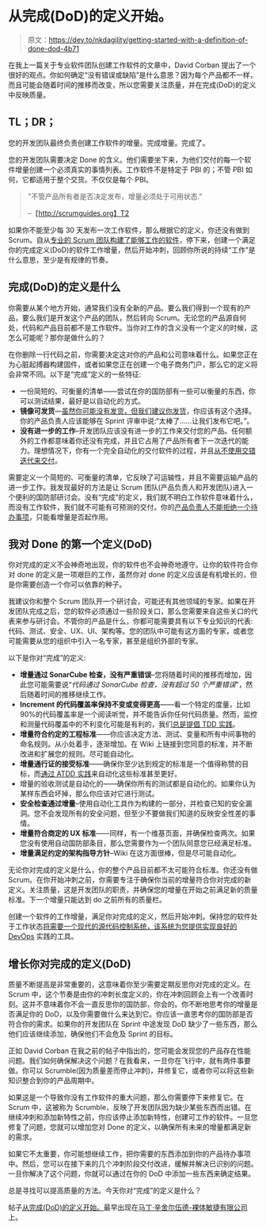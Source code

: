 # 从完成(DoD)的定义开始。

> 原文：<https://dev.to/nkdagility/getting-started-with-a-definition-of-done-dod-4b71>

在我上一篇关于专业软件团队创建工作软件的文章中，David Corban 提出了一个很好的观点。你如何确定“没有错误或缺陷”是什么意思？因为每个产品都不一样，而且可能会随着时间的推移而改变，所以您需要关注质量，并在完成(DoD)的定义中反映质量。

## TL；DR；

您的开发团队最终负责创建工作软件的增量。完成增量。完成了。

您的开发团队需要决定 Done 的含义。他们需要坐下来，为他们交付的每一个软件增量创建一个必须真实的事情列表。工作软件不是特定于 PBI 的；不管 PBI 如何，它都适用于整个交货。不仅仅是每个 PBI。

> "不管产品所有者是否决定发布，增量必须处于可用状态."
> 
> –【http://scrumguides.org】T2

如果你不能至少每 30 天发布一次工作软件，那么根据它的定义，你还没有做到 Scrum。自从[专业的 Scrum 团队构建了能够工作的软件](https://dev.to/nkdagility/professional-scrum-teams-build-software-that-works-l1l)，停下来，创建一个满足你的完成定义(DoD)的软件工作增量，然后开始冲刺，回顾你所说的持续“工作”是什么意思，至少是有规律的节奏。

## 完成(DoD)的定义是什么

你需要从某个地方开始，通常我们没有全新的产品。要么我们得到一个现有的产品，要么我们是开发这个产品的团队，然后转向 Scrum。无论您的产品源自何处，代码和产品目前都不是工作软件。当你对工作的含义没有一个定义的时候，这怎么可能呢？那你是做什么的？

在你删除一行代码之前，你需要决定这对你的产品和公司意味着什么。如果您正在为心脏起搏器构建固件，或者如果您正在创建一个电子商务门户，那么它的定义将会非常不同。以下是“完成”定义的一些特征:

*   一份简短的、可衡量的清单——尝试在你的国防部有一些可以衡量的东西，你可以测试结果，最好是以自动化的方式。
*   **镜像可发货**—[虽然你可能没有发货，但我们建议你发货](https://nkdagility.com/continuous-deliver-sprint/)，你应该有这个选择。你的产品负责人应该能够在 Sprint 评审中说:“太棒了……让我们发布它吧。”。
*   **没有进一步的工作**–开发团队应该没有进一步的工作来交付您的产品。任何额外的工作都意味着你还没有完成，并且它占用了产品所有者下一次迭代的能力。理想情况下，你有一个完全自动化的交付软件的过程，并且[从不使用交错迭代来交付](https://dev.to/nkdagility/a-better-way-than-staggered-iterations-for-delivery-2maf)。

需要定义一个简短的、可衡量的清单，它反映了可运输性，并且不需要运输产品的进一步工作。我发现最好的方法是让 Scrum 团队(产品负责人和开发团队)进入一个便利的国防部研讨会。没有“完成”的定义，我们就不明白工作软件意味着什么，而没有工作软件，我们就不可能有可预测的交付。你的[产品负责人不能拒绝一个待办事项](https://dev.to/nkdagility/the-fallacy-of-the-rejected-backlog-item-2jnc)，只能看增量是否起作用。

## 我对 Done 的第一个定义(DoD)

你对完成的定义不会神奇地出现，你的软件也不会神奇地遵守。让你的软件符合你对 done 的定义是一项艰巨的工作，虽然你对 done 的定义应该是有机增长的，但是你需要创造一个你可以依靠的种子。

我建议你和整个 Scrum 团队开一个研讨会，可能还有其他领域的专家。如果在开发团队完成之后，您的软件必须通过一些阶段关口，那么您需要来自这些关口的代表来参与研讨会。不管你的产品是什么，你都可能需要具有以下专业知识的代表:代码、测试、安全、UX、UI、架构等。您的团队中可能有这方面的专家，或者您可能需要从您的组织中引入一名专家，甚至是组织外部的专家。

以下是你对“完成”的定义:

*   **增量通过 SonarCube 检查，没有严重错误**–您将随着时间的推移而增加，因此您可能需要说“*代码通过 SonarCube 检查，没有超过 50 个严重错误*”，然后随着时间的推移继续工作。
*   **Increment 的代码覆盖率保持不变或变得更高**——看一个特定的度量，比如 90%的代码覆盖率是一个阅读听觉，并不能告诉你任何代码质量。然而，监控和测量代码覆盖中的不利变化可能是有利的，我们[总是提倡 TDD 实践](https://dev.to/nkdagility/you-are-doing-it-wrong-if-you-are-not-using-test-first-17af)。
*   **增量符合约定的工程标准**——你应该决定方法、测试、变量和所有中间事物的命名规则。从小处着手，逐渐增加。在 Wiki 上链接到您同意的标准，并不断改进和扩展您的规则。尽可能自动化。
*   **增量通行证的接受标准**——确保你至少达到规定的标准是一个值得称赞的目标，而[通过 ATDD 实践](https://dev.to/nkdagility/you-are-doing-it-wrong-if-you-are-not-using-test-first-17af)来自动化这些标准甚至更好。
*   增量的验收测试是自动化的——确保你所有的测试都是自动化的。如果你认为某样东西会坏掉，那么你应该对它进行测试。
*   **安全检查通过增量**–使用自动化工具作为构建的一部分，并检查已知的安全漏洞。您不会发现所有的安全问题，但至少不要做我们知道的反映安全性差的事情。
*   **增量符合商定的 UX 标准**——同样，有一个维基页面，并确保检查两次。如果您没有使用自动国防部条目，那么您需要作为一个团队同意您已经满足标准。
*   **增量满足约定的架构指导方针**–Wiki 在这方面很棒，但是尽可能自动化。

无论你对完成的定义是什么，你的整个产品目前都不太可能符合标准。你还没有做 Scrum。在你开始冲刺之前，你需要专注于确保你当前的增量符合你对完成的新定义。关注质量，这是开发团队的职责，并确保您的增量在开始之前满足新的质量标准。下一个增量只能达到 do 之前所有的质量栏。

创建一个软件的工作增量，满足你对完成的定义，然后开始冲刺。保持您的软件处于工作状态[将需要一个现代的源代码控制系统，该系统为您提供实现良好的 DevOps](https://dev.to/nkdagility/getting-started-with-a-modern-source-control-system-and-devops-3jcf) 实践的工具。

## 增长你对完成的定义(DoD)

质量不断提高是非常重要的，这意味着你至少需要定期反思你对完成的定义。在 Scrum 中，这个节奏是由你的冲刺长度定义的，你在冲刺回顾会上有一个改善时刻。这并不意味着你不会一直反思你的国防部，你会的。你不断地思考你的增量是否满足你的 DoD，以及你需要做什么来达到它。你应该一直思考你的国防部是否符合你的需求。如果你的开发团队在 Sprint 中途发现 DoD 缺少了一些东西，那么他们应该继续添加，确保他们不会危及 Sprint 的目标。

正如 David Corban 在我之前的帖子中指出的，您可能会发现您的产品存在性能问题。我们如何确保解决这个问题？在我看来，一旦你在飞行中，就有两件事要做。你可以 Scrumble(因为质量差而停止冲刺)，并修复它，或者你可以将这些新知识整合到你的产品周期中。

如果这是一个导致你没有工作软件的重大问题，那么你需要停下来修复它。在 Scrum 中，这被称为 Scrumble，反映了开发团队因为缺少某些东西而出错。在继续冲刺和添加新特性之前，你应该停止添加新特性，创建可工作的软件。一旦您修复了问题，您就可以增加您对 Done 的定义，以确保所有未来的增量都满足新的需求。

如果它不太重要，你可能想继续工作，把你需要的东西添加到你的产品待办事项中。然后，您可以在接下来的几个冲刺阶段交付改进，缓解并解决已识别的问题。一旦你解决了这个问题，你就可以通过在你的 DoD 中添加一些东西来确定结果。

总是寻找可以提高质量的方法。今天你对“完成”的定义是什么？

帖子[从完成(DoD)的定义开始。](https://nkdagility.com/getting-started-definition-done-dod/)最早出现在[马丁·辛舍尔伍德-裸体敏捷有限公司](https://nkdagility.com)上。